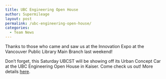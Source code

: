 ```yaml
---
title: UBC Engineering Open House
author: Supermileage
layout: post
permalink: /ubc-engineering-open-house/
categories:
  - Team News
---
```

Thanks to those who came and saw us at the Innovation Expo at the Vancouver Public Library Main Branch last weekend! 

Don&#8217;t forget, this Saturday UBCST will be showing off its Urban Concept Car at the UBC Engineering Open House in Kaiser. Come check us out! More details [here][1].

 [1]: http://www.engineering.ubc.ca/openhouse